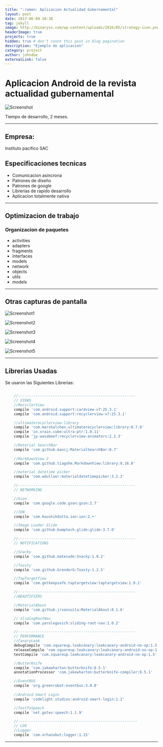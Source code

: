 ```yaml
---
title: ":ramen: Aplicacion Actualidad Gubernamental"
layout: post
date: 2017-06-09 10:38
tag: jekyll
image: http://binaryss.com/wp-content/uploads/2016/05/strategy-icon.png
headerImage: true
projects: true
hidden: true # don't count this post in blog pagination
description: "Ejemplo de aplicacion"
category: project
author: johndoe
externalLink: false
---
```

# Aplicacion Android de la revista actualidad gubernamental


![Screenshot](https://raw.githubusercontent.com/nandorrb/desarrollo_de_aplicaciones/master/assets/Application_AG/Screenshot_1497039203.png)

Tiempo de desarrollo, 2 meses.

---

## Empresa:
Instituto pacifico SAC

## Especificaciones tecnicas

- Comunicacion asincrona
- Patrones de diseño
- Patrones de google
- Librerias de rapido desarrollo
- Aplicacion totalmente nativa

---
## Optimizacion de trabajo
### Organizacion de paquetes
* activities
* adapters
* fragments
* interfaces 
* models
* network
* objects
* utils
* models


---
## Otras capturas de pantalla
![Screenshot1](https://raw.githubusercontent.com/nandorrb/desarrollo_de_aplicaciones/master/assets/Application_AG/Screenshot_1497023110.png)

![Screenshot2](https://raw.githubusercontent.com/nandorrb/desarrollo_de_aplicaciones/master/assets/Application_AG/Screenshot_1497023111.png)

![Screenshot3](https://raw.githubusercontent.com/nandorrb/desarrollo_de_aplicaciones/master/assets/Application_AG/Screenshot_1497023114.png)

![Screenshot4](https://raw.githubusercontent.com/nandorrb/desarrollo_de_aplicaciones/master/assets/Application_AG/Screenshot_1497023138.png)

![Screenshot5](https://raw.githubusercontent.com/nandorrb/desarrollo_de_aplicaciones/master/assets/Application_AG/Screenshot_1497023147.png)


---

## Librerias Usadas
Se usaron las Siguientes Librerias:

```gradle

    //------------------------------------------------------
    // VIEWS
    //ReciclerView
    compile 'com.android.support:cardview-v7:25.3.1'
    compile 'com.android.support:recyclerview-v7:25.3.1'

    //ultimaterecyclerview:library
    compile 'com.marshalchen.ultimaterecyclerview:library:0.7.0'
    compile 'in.srain.cube:ultra-ptr:1.0.11'
    compile 'jp.wasabeef:recyclerview-animators:2.2.3'

    //Material SearchBar
    compile 'com.github.mancj:MaterialSearchBar:0.7'
    
    //MarkDownView 2
    compile 'com.github.tiagohm.MarkdownView:library:0.16.0'

    //material datetime picker
    compile 'com.wdullaer:materialdatetimepicker:3.2.2'

    //------------------------------------------------------
    // NETWORKING

    //Gson
    compile 'com.google.code.gson:gson:2.7'

    //ION
    compile 'com.koushikdutta.ion:ion:2.+'

    //Image Loader Glide
    compile 'com.github.bumptech.glide:glide:3.7.0'

    //------------------------------------------------------
    // NOTIFICATIONS

    //Snacky
    compile 'com.github.matecode:Snacky:1.0.2'

    //Toasty
    compile 'com.github.GrenderG:Toasty:1.2.5'

    //TapTargetTiew
    compile 'com.getkeepsafe.taptargetview:taptargetview:1.9.1'

    //------------------------------------------------------
    //BEAUTIFIERS

    //MaterialAbout
    compile 'com.github.jrvansuita:MaterialAbout:0.1.6'

    // SlidingRootNav
    compile 'com.yarolegovich:sliding-root-nav:1.0.2'

    //------------------------------------------------------
    // PERFORMANCE
    //CanaryLeak
    debugCompile 'com.squareup.leakcanary:leakcanary-android-no-op:1.5'
    releaseCompile 'com.squareup.leakcanary:leakcanary-android-no-op:1.5'
    testCompile 'com.squareup.leakcanary:leakcanary-android-no-op:1.5'

    //ButterKnife
    compile 'com.jakewharton:butterknife:8.5.1'
    annotationProcessor 'com.jakewharton:butterknife-compiler:8.5.1'

    //EventBUS
    compile 'org.greenrobot:eventbus:3.0.0'
    
    //Android Smart Login
    compile 'codelight.studios:android-smart-login:1.2'

    //TextToSpeech
    compile 'net.gotev:speech:1.1.9'

    //-------------------------------------------------------
    // LOG
    //Logger
    compile 'com.orhanobut:logger:1.15'
```

---

